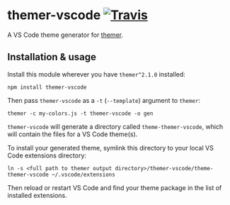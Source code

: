 # themer-vscode [![Travis](https://img.shields.io/travis/mjswensen/themer-vscode.svg)](https://travis-ci.org/mjswensen/themer-vscode)

A VS Code theme generator for [themer](https://github.com/mjswensen/themer).

## Installation & usage

Install this module wherever you have `themer^2.1.0` installed:

    npm install themer-vscode

Then pass `themer-vscode` as a `-t` (`--template`) argument to `themer`:

    themer -c my-colors.js -t themer-vscode -o gen

`themer-vscode` will generate a directory called `theme-themer-vscode`, which will contain the files for a VS Code theme(s).

To install your generated theme, symlink this directory to your local VS Code extensions directory:

    ln -s <full path to themer output directory>/themer-vscode/theme-themer-vscode ~/.vscode/extensions

Then reload or restart VS Code and find your theme package in the list of installed extensions.
